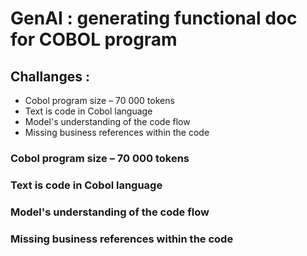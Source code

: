 # GenAI : generating functional doc for COBOL program

## Challanges :
- Cobol program size – 70 000 tokens
- Text is code in Cobol language
- Model's understanding of the code flow
- Missing business references within the code


### Cobol program size – 70 000 tokens

### Text is code in Cobol language

### Model's understanding of the code flow

### Missing business references within the code
